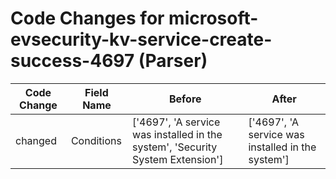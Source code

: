 # Code Changes for microsoft-evsecurity-kv-service-create-success-4697 (Parser)

| Code Change | Field Name | Before | After |
|-------------|------------|--------|-------|
| changed | Conditions | ['4697', 'A service was installed in the system', 'Security System Extension'] | ['4697', 'A service was installed in the system'] |